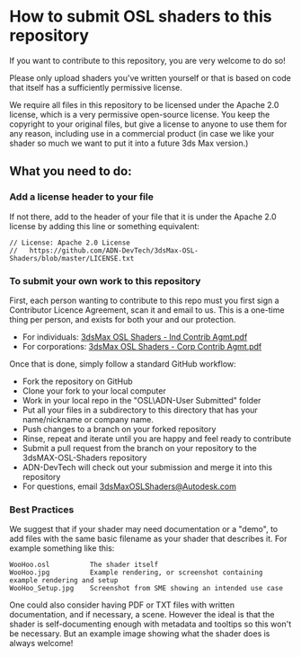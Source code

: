 # How to submit OSL shaders to this repository

If you want to contribute to this repository, you are very welcome to do so! 

Please only upload shaders you've written yourself or that is based on code that itself
has a sufficiently permissive license. 

We require all files in this repository to be licensed under the Apache 2.0 license, which is
a very permissive open-source license. You keep the copyright to your original files, but give
a license to anyone to use them for any reason, including use in a commercial product (in case we
like your shader so much we want to put it into a future 3ds Max version.)

## What you need to do:

### Add a license header to your file

If not there, add to the header of your file that it is under the Apache 2.0 license by adding 
this line or something equivalent:

	// License: Apache 2.0 License
	//   https://github.com/ADN-DevTech/3dsMax-OSL-Shaders/blob/master/LICENSE.txt

### To submit your own work to this repository

First, each person wanting to contribute to this repo must you first sign a Contributor Licence Agreement,
scan it and email to us. This is a one-time thing per person, and exists for both your and our protection.

* For individuals: [3dsMax OSL Shaders - Ind Contrib Agmt.pdf](https://github.com/ADN-DevTech/3dsMax-OSL-Shaders/raw/master/3dsMax%20OSL%20Shaders%20-%20Ind%20Contrib%20Agmt.pdf)
* For corporations: [3dsMax OSL Shaders - Corp Contrib Agmt.pdf](https://github.com/ADN-DevTech/3dsMax-OSL-Shaders/raw/master/3dsMax%20OSL%20Shaders%20-%20Corp%20Contrib%20Agmt.pdf)

Once that is done, simply follow a standard GitHub workflow: 

* Fork the repository on GitHub
* Clone your fork to your local computer
* Work in your local repo in the "OSL\ADN-User Submitted" folder
* Put all your files in a subdirectory to this directory that has your name/nickname or company name. 
* Push changes to a branch on your forked repository
* Rinse, repeat and iterate until you are happy and feel ready to contribute
* Submit a pull request from the branch on your repository to the 3dsMAX-OSL-Shaders repository
* ADN-DevTech will check out your submission and merge it into this repository
* For questions, email 3dsMaxOSLShaders@Autodesk.com

### Best Practices

We suggest that if your shader may need documentation or a "demo", to add files with the same basic filename as your shader that describes it. For example something like this:

	WooHoo.osl          The shader itself
	WooHoo.jpg          Example rendering, or screenshot containing example rendering and setup
	WooHoo_Setup.jpg    Screenshot from SME showing an intended use case 

One could also consider having PDF or TXT files with written documentation, and if necessary, a scene. However the ideal is that the shader is self-documenting enough with metadata and tooltips so this won't be necessary. But an example image showing what the shader does is always welcome!

	
